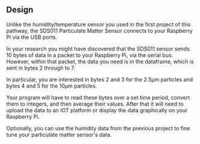 ## Design

Unlike the humidity/temperature sensor you used in the first project of this pathway, the SDS011 Particulate Matter Sensor connects to your Raspberry Pi via the USB ports.

In your research you might have discovered that the SDS011 sensor sends 10 bytes of data in a packet to your Raspberry Pi, via the serial bus. However, within that packet, the data you need is in the dataframe, which is sent in bytes 2 through to 7.

In particular, you are interested in bytes 2 and 3 for the 2.5µm particles and bytes 4 and 5 for the 10µm particles.

Your program will have to read these bytes over a set time period, convert them to integers, and then average their values. After that it will need to upload the data to an IOT platform or display the data graphically on your Raspberry Pi.

Optionally, you can use the humidity data from the previous project to fine tune your particulate matter sensor's data.
